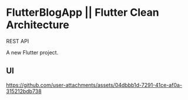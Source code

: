 # FlutterBlogApp || Flutter Clean Architecture

REST API

A new Flutter project.

## UI



https://github.com/user-attachments/assets/04dbbb1d-7291-41ce-af0a-315212bdb738

